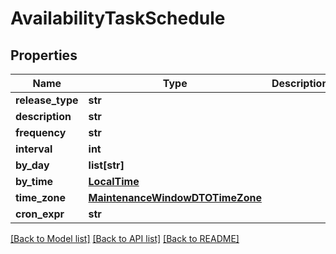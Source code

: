 # AvailabilityTaskSchedule

## Properties
Name | Type | Description | Notes
------------ | ------------- | ------------- | -------------
**release_type** | **str** |  | 
**description** | **str** |  | [optional] 
**frequency** | **str** |  | [optional] 
**interval** | **int** |  | [optional] 
**by_day** | **list[str]** |  | [optional] 
**by_time** | [**LocalTime**](LocalTime.md) |  | [optional] 
**time_zone** | [**MaintenanceWindowDTOTimeZone**](MaintenanceWindowDTOTimeZone.md) |  | [optional] 
**cron_expr** | **str** |  | [optional] 

[[Back to Model list]](../README.md#documentation-for-models) [[Back to API list]](../README.md#documentation-for-api-endpoints) [[Back to README]](../README.md)

